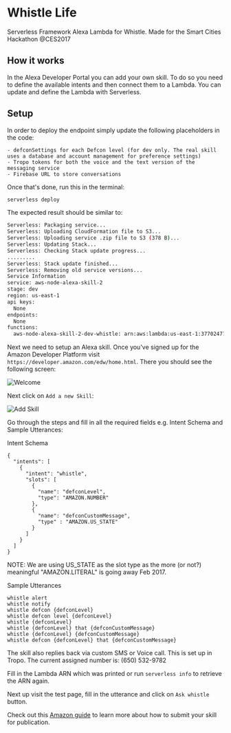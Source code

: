 # Whistle Life

Serverless Framework Alexa Lambda for Whistle. Made for the Smart Cities Hackathon @CES2017

## How it works

In the Alexa Developer Portal you can add your own skill. To do so you need to define the available intents and then connect them to a Lambda. You can update and define the Lambda with Serverless.

## Setup

In order to deploy the endpoint simply update the following placeholders in the code:

```
- defconSettings for each Defcon level (for dev only. The real skill uses a database and account management for preference settings)
- Tropo tokens for both the voice and the text version of the messaging service
- Firebase URL to store conversations

```

Once that's done, run this in the terminal:

```bash
serverless deploy
```

The expected result should be similar to:

```bash
Serverless: Packaging service...
Serverless: Uploading CloudFormation file to S3...
Serverless: Uploading service .zip file to S3 (378 B)...
Serverless: Updating Stack...
Serverless: Checking Stack update progress...
.........
Serverless: Stack update finished...
Serverless: Removing old service versions...
Service Information
service: aws-node-alexa-skill-2
stage: dev
region: us-east-1
api keys:
  None
endpoints:
  None
functions:
  aws-node-alexa-skill-2-dev-whistle: arn:aws:lambda:us-east-1:377024778620:function:aws-node-alexa-skill-2-dev-whistle

```

Next we need to setup an Alexa skill. Once you've signed up for the Amazon Developer Platform visit `https://developer.amazon.com/edw/home.html`. There you should see the following screen:

![Welcome](https://cloud.githubusercontent.com/assets/223045/21183285/8403b37c-c207-11e6-89c0-d36582010af8.png)

Next click on `Add a new Skill`:

![Add Skill](https://cloud.githubusercontent.com/assets/223045/21183286/84051262-c207-11e6-8422-945b6b45e83b.png)

Go through the steps and fill in all the required fields e.g. Intent Schema and Sample Utterances:

Intent Schema
```
{
  "intents": [
    {
      "intent": "whistle",
      "slots": [
        {
          "name": "defconLevel",
          "type": "AMAZON.NUMBER"
        },
        {
          "name": "defconCustomMessage",
          "type" : "AMAZON.US_STATE"
        }
      ]
    }
  ]
}
```

NOTE: We are using US_STATE as the slot type as the more (or not?) meaningful "AMAZON.LITERAL" is going away Feb 2017.

Sample Utterances
```
whistle alert
whistle notify
whistle defcon {defconLevel}
whistle defcon level {defconLevel}
whistle {defconLevel}
whistle {defconLevel} that {defconCustomMessage}
whistle {defconLevel} {defconCustomMessage}
whistle defcon {defconLevel} that {defconCustomMessage}

```

The skill also replies back via custom SMS or Voice call. This is set up in Tropo. The current assigned number is: (650) 532-9782

Fill in the Lambda ARN which was printed or run `serverless info` to retrieve the ARN again.

Next up visit the test page, fill in the utterance and click on `Ask whistle` button.

Check out this [Amazon guide](https://developer.amazon.com/public/solutions/alexa/alexa-skills-kit/overviews/steps-to-build-a-custom-skill#your-skill-is-published-now-what) to learn more about how to submit your skill for publication.
